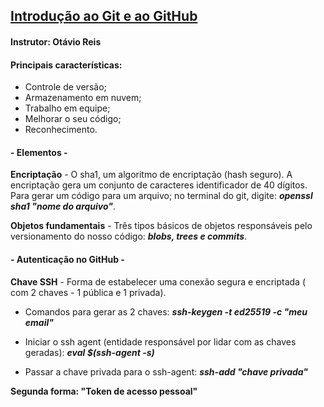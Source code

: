 ## <u>Introdução ao Git e ao GitHub</u>

#### Instrutor: Otávio Reis



#### Principais características:

- Controle de versão;
- Armazenamento em nuvem;
- Trabalho em equipe;
- Melhorar o seu código;
- Reconhecimento.



#### - Elementos -

**Encriptação** -  O sha1, um algoritmo de encriptação (hash seguro).  A encriptação gera um conjunto de caracteres identificador de 40 dígitos.  Para gerar um código para um arquivo; no terminal do git, digite: ***openssl sha1 "nome do arquivo"***.

**Objetos fundamentais** - Três tipos  básicos de objetos responsáveis pelo versionamento do nosso código: ***blobs, trees e commits***.



#### - Autenticação no GitHub -

**Chave SSH** - Forma de estabelecer uma conexão segura e encriptada ( com 2 chaves - 1 pública e 1 privada).

- Comandos para gerar as 2 chaves:  ***ssh-keygen -t ed25519 -c "meu email"***

- Iniciar o ssh agent (entidade responsável por lidar com as chaves geradas): ***eval $(ssh-agent -s)***

- Passar a chave privada para o ssh-agent: ***ssh-add "chave privada"***



**Segunda forma: "Token de acesso pessoal"**







